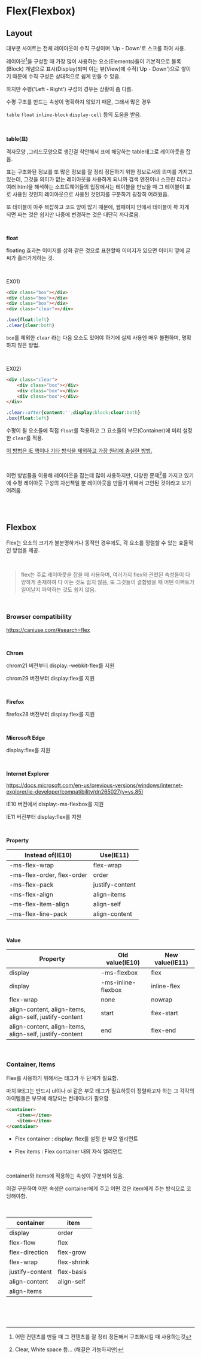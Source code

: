 # Flex(Flexbox)

## Layout

대부분 사이트는 전체 레이아웃이 수직 구성이며 'Up - Down'로 스크롤 하여 사용.

레이아웃[^1]을 구성할 때 가장 많이 사용하는 요소(Elements)들이 기본적으로 블록(Block) 개념으로 표시(Display)되며 이는 뷰(View)에 수직('Up - Down')으로 쌓이기 때문에 수직 구성은 상대적으로 쉽게 만들 수 있음.

하지만 수평('Left - Right') 구성의 경우는 상황이 좀 다름.

수평 구조를 만드는 속성이 명확하지 않았기 때문, 그래서 많은 경우

`table` `float` `inline-block` `display-cell` 등의 도움을 받음.

<br>

**table(표)**

격자모양 ,그리드모양으로 생긴걸 착안해서 표에 해당하는 table태그로 레이아웃을 잡음.

표는 구조화된 정보를 또 많은 정보를 잘 정리 정돈하기 위한 정보로서의 의미를 가지고 있는데, 그것을 의미가 없는 레이아웃을 사용하게 되니까 검색 엔진이나 스크린 리더나 여러 html을 해석하는 소프트웨어들의 입장에서는 테이블을 만났을 때 그 테이블이 표로 사용된 것인지 레이아웃으로 사용된 것인지를 구분하기 굉장히 어려웠음.

또 테이블이 아주 복잡하고 코드 양이 많기 때문에, 웹페이지 안에서 테이블이 꽉 차게 되면 짜는 것은 쉽지만 나중에 변경하는 것은 대단히 까다로움.

<br>

**float**

floating 효과는 이미지를 삽화 같은 것으로 표현할때 이미지가 있으면 이미지 옆에 글씨가 흘러가게하는 것.

<br>

EX01)

```html
<div class="box"></div>
<div class="box"></div>
<div class="box"></div>
<div class="clear"></div>
```

```css
.box{float:left}
.clear{clear:both}
```

`box`를 제외한 `clear` 라는 다음 요소도 있어야 하기에 실제 사용엔 매우 불편하며, 명확하지 않은 방법.

<br>

EX02)

```html
<div class="clear">
    <div class="box"></div>
    <div class="box"></div>
    <div class="box"></div>
</div>
```

```css
.clear::after{content:'';display:block;clear:both}
.box{float:left}
```

수평이 될 요소들에 직접 `float`를 적용하고 그 요소들의 부모(Container)에 미리 설정한 `clear`를 적용.

<u>이 방법은 IE 핵이나 기타 방식을 제외하고 가장 원리에 충실한 방법.</u>

<br>

이런 방법들을 이용해 레이아웃을 잡는데 많이 사용하지만, 다양한 문제[^2]를 가지고 있기에 수평 레이아웃 구성의 차선책일 뿐 레이아웃을 만들기 위해서 고안된 것이라고 보기 어려움.

<br>

<br>

## Flexbox

Flex는 요소의 크기가 불분명하거나 동적인 경우에도, 각 요소를 정렬할 수 있는 효율적인 방법을 제공.

<br>

> flex는 주로 레이아웃을 잡을 때 사용하며, 여러가지 flex와 관련된 속성들이 다양하게 존재하여 다 아는 것도 쉽지 않음, 또 그것들이 결합됐을 때 어떤 이펙트가 일어날지 파악하는 것도 쉽지 않음.

<br>

### Browser compatibility

<https://caniuse.com/#search=flex>

<br>

**Chrom**

chrom21 버전부터 display:-webkit-flex를 지원

chrom29 버전부터 display:flex를 지원

<br>

**Firefox**

firefox28 버전부터 display:flex를 지원

<br>

**Microsoft Edge** 

display:flex를 지원

<br>

**Internet Explorer**

<https://docs.microsoft.com/en-us/previous-versions/windows/internet-explorer/ie-developer/compatibility/dn265027(v=vs.85)>

IE10 버전에서 display:-ms-flexbox를 지원

IE11 버전부터 display:flex를 지원

<br>

**Property**

| Instead of(IE10)           | Use(IE11)                  |
| -------------------------- | -------------------------- |
| -ms-flex-wrap              | flex-wrap                  |
| -ms-flex-order, flex-order | order                      |
| -ms-flex-pack              | justify-content            |
| -ms-flex-align             | align-items                |
| -ms-flex-item-align        | align-self                 |
| -ms-flex-line-pack         | align-content              |

<br>

**Value**

| Property                                                | Old value(IE10)    | New value(IE11) |
| ------------------------------------------------------- | ------------------ | --------------- |
| display                                                 | -ms-flexbox        | flex            |
| display                                                 | -ms-inline-flexbox | inline-flex     |
| flex-wrap                                               | none               | nowrap          |
| align-content, align-items, align-self, justify-content | start              | flex-start      |
| align-content, align-items, align-self, justify-content | end                | flex-end        |

<br>

### Container, Items

Flex를 사용하기 위해서는 태그가 두 단계가 필요함.

마치 li태그는 반드시 ul이나 ol 같은 부모 태그가 필요하듯이 정렬하고자 하는 그 각각의 아이템들은 부모에 해당되는 컨테이너가 필요함.

```html
<container>
    <item></item>
    <item></item>
</container>
```

- Flex container : display: flex를 설정 한 부모 엘리먼트

- Flex items : Flex container 내의 자식 엘리먼트

<br>

container와 items에 적용하는 속성이 구분되어 있음.

이걸 구분하여 어떤 속성은 container에게 주고 어떤 것은 item에게 주는 방식으로 코딩해야함.

<br>

| container                  | item                       |
| -------------------------- | -------------------------- |
| display                    | order                      |
| flex-flow                  | flex                       |
| flex-direction             | flex-grow                  |
| flex-wrap                  | flex-shrink                |
| justify-content            | flex-basis                 |
| align-content              | align-self                 |
| align-items                |                            |

<br>
<br>

[^1]: 어떤 컨텐츠를 만들 때 그 컨텐츠를 잘 정리 정돈해서 구조화시킬 때 사용하는것

<br>

[^2]: Clear, White space 등... (해결은 가능하지만)
